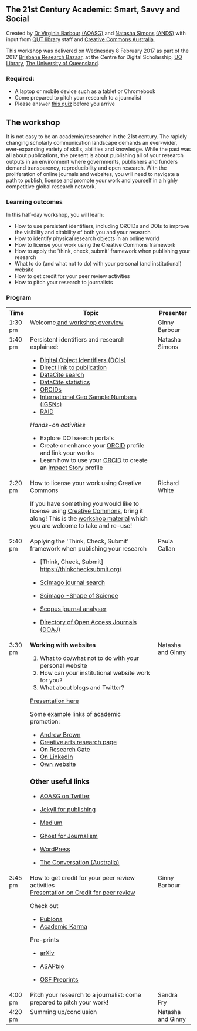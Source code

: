 ## The 21st Century Academic: Smart, Savvy and Social 
Created by [Dr Virginia Barbour](https://twitter.com/ginnybarbour) [(AOASG)](https://twitter.com/openaccess_anz) and [Natasha Simons](https://twitter.com/n_simons) [(ANDS)](http://www.ands.org.au/) with input from [QUT library](https://www.library.qut.edu.au/) staff and [Creative Commons Australia](http://creativecommons.org.au/).
 
This workshop was delivered on Wednesday 8 February 2017 as part of the 2017 [Brisbane Research Bazaar](https://2017.resbaz.com/brisbane),  at the Centre for Digital Scholarship, [UQ Library](https://www.library.uq.edu.au/), [The University of Queensland](https://www.uq.edu.au/).
 
### Required:

- A laptop or mobile device such as a tablet or Chromebook
- Come prepared to pitch your research to a journalist
- Please answer [this quiz](https://goo.gl/forms/BESSSxaLoghi7BcD2) before you arrive
 
## The workshop

It is not easy to be an academic/researcher in the 21st century. The rapidly changing scholarly communication landscape demands an ever-wider, ever-expanding variety of skills,
abilities and knowledge. While the past was all about publications, the present is about publishing all of your research outputs in an environment where governments, publishers and
funders demand transparency, reproducibility and open research. With the proliferation of online journals and websites, you will need to navigate a path to publish, license and promote your
work and yourself in a highly competitive global research network.
 
### Learning outcomes

In this half-day workshop, you will learn:
 
- How to use persistent identifiers, including ORCIDs and DOIs to improve the visibility and citability of both you and your research
- How to identify physical research objects in an online world
- How to license your work using the Creative Commons framework
- How to apply the 'think, check, submit' framework when publishing your research
- What to do (and what not to do) with your personal (and institutional) website
- How to get credit for your peer review activities
- How to pitch your research to journalists
 
### Program
 
<table>
 
<tr>
  <th>Time</th>
  <th>Topic</th>
  <th>Presenter</th>
</tr>
 
<tr>
  <td valign="top">1:30 pm</td>
  <td valign="top">Welcome<a href="https://github.com/weaverbel/21CAsss/blob/master/ResBaz17workshop%20intro.pptx"> and workshop overview</a> </td> 
  <td valign="top">Ginny Barbour</td>
</tr>
 
<tr>
  <td valign="top">1:40 pm</td>
  <td valign="top">Persistent identifiers and research explained:
  
- [Digital Object Identifiers (DOIs)](https://www.doi.org/)
- [Direct link to publication](https://doi.org/10.4225/08/5858219e78f9a)
- [DataCite search](https://search.datacite.org/)
- [DataCite statistics](https://stats.datacite.org/)
- [ORCIDs](https://orcid.org/)
- [International Geo Sample Numbers (IGSNs)](http://www.geosamples.org/aboutigsn)
- [RAID](http://www.raid.org.au)
 
<em>Hands-on activities</em>

- Explore DOI search portals
- Create or enhance your [ORCID](https://orcid.org/) profile and link your works
- Learn how to use your [ORCID](https://orcid.org/) to create an [Impact Story](https://impactstory.org/) profile</td>
 
<td valign="top">Natasha Simons</td>
</tr>
 
<tr>
 
  <td valign="top">2:20 pm</td>
  <td valign="top">How to license your work using Creative Commons
 
If you have something you would like to license using [Creative Commons](http://creativecommons.org.au/), bring it along!
This is the <a href="https://docs.google.com/document/d/1tPsc8RDKBJP7R5Z81PYy7vO4sPoYFlJGFK9DDkbjpM0/edit?usp=sharing">workshop material</a> which you are welcome to take and re-use!
</td>
 
  <td valign="top">Richard White</td>
</tr>
<tr>
<td valign="top">2:40 pm </td>
<td valign="top">Applying the 'Think, Check, Submit' framework when publishing your research

- [Think, Check, Submit] https://thinkchecksubmit.org/
- [Scimago journal search](http://www.scimagojr.com/)
- [Scimago -Shape of Science](http://www.scimagojr.com/shapeofscience/)
- [Scopus journal analyser](https://www.scopus.com/source/eval.uri)
- [Directory of Open Access Journals (DOAJ)](https://doaj.org/)  </td>
  <td valign="top">Paula Callan</td>
  </tr>
  
  <tr>
  <td valign="top">3:30 pm </td>
  <td valign="top"><strong>Working with websites</strong>
  
1. What to do/what not to do with your personal website
2. How can your institutional website work for you?
3. What about blogs and Twitter?

[Presentation here](https://github.com/weaverbel/21CAsss/blob/master/Resbaz%20twitter.pptx)


Some example links of academic promotion:
 
- [Andrew Brown](https://experts.griffith.edu.au/academic/andrew.r.brown)
- [Creative arts research page](https://www.gccar.com.au/griffith-centre-for-creative-arts-research/members/full/andrew-brown/)
- [On Research Gate](https://www.researchgate.net/profile/Andrew_Brown11)
- [On LinkedIn](https://www.linkedin.com/in/andrew-brown-168473/)
- [Own website](http://explodingart.com/wp/)
 
### Other useful links

- [AOASG on Twitter](twitter.com/openaccess_anz)
- [Jekyll for publishing](https://jekyllrb.com/)
- [Medium](https://medium.com)
- [Ghost for Journalism](https://blog.ghost.org/)
- [WordPress](https://wordpress.com/)
- [The Conversation (Australia)](https://theconversation.com/au) </td>
 
  <td valign="top">Natasha and Ginny  </td>
  </tr>
  <tr>
  <td valign="top">3:45 pm </td>
  <td valign="top">How to get credit for your peer review activities<br>
  <a href="https://github.com/weaverbel/21CAsss/blob/master/ResBas_Barbour_Credit_Peer_review.pptx">Presentation on Credit for peer review</a><br>
  
Check out
  
- [Publons](https://publons.com/home/)
- [Academic Karma](http://academickarma.org/)

Pre-prints

- [arXiv](https://arxiv.org/)
- [ASAPbio](http://asapbio.org/)
- [OSF Preprints](https://osf.io/preprints ) </td>

  <td valign="top">Ginny Barbour  </td>
  </tr>
  <tr>
  <td valign="top">4:00 pm </td>
  <td valign="top">Pitch your research to a journalist: come prepared to pitch your work!  </td>
  <td valign="top">Sandra Fry  </td>
  </tr>
  <tr>
  <td valign="top">4:20 pm</td>
    <td valign="top">Summing up/conclusion  </td>
  <td valign="top">Natasha and Ginny  </td>
  </tr>
   
</table>
